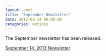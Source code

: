 ```yaml
---
layout: post
title: "September Newsletter"
date: 2013-09-14 00:00:00
categories: Notices
---
```

The September newsletter has been released.

[ September 14, 2013 Newsletter ](/docs/newsletters/newsletter_130914.pdf)

